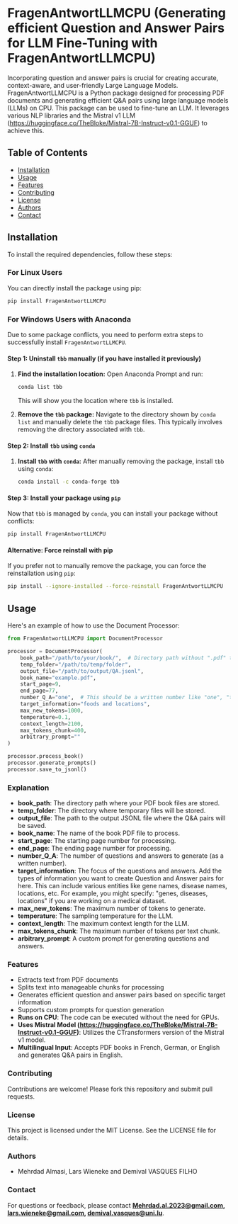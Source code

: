 
# FragenAntwortLLMCPU (Generating efficient Question and Answer Pairs for LLM Fine-Tuning with FragenAntwortLLMCPU)

Incorporating question and answer pairs is crucial for creating accurate, context-aware, and user-friendly Large Language Models. 
FragenAntwortLLMCPU is a Python package designed for processing PDF documents and generating efficient Q&A pairs using large language models (LLMs) on CPU. 
This package can be used to fine-tune an LLM. 
It leverages various NLP libraries and the Mistral v1 LLM (https://huggingface.co/TheBloke/Mistral-7B-Instruct-v0.1-GGUF) to achieve this.

## Table of Contents

- [Installation](#installation)
- [Usage](#usage)
- [Features](#features)
- [Contributing](#contributing)
- [License](#license)
- [Authors](#authors)
- [Contact](#contact)

## Installation

To install the required dependencies, follow these steps:

### For Linux Users

You can directly install the package using pip:

```bash
pip install FragenAntwortLLMCPU
```

### For Windows Users with Anaconda

Due to some package conflicts, you need to perform extra steps to successfully install `FragenAntwortLLMCPU`.

#### Step 1: Uninstall `tbb` manually (if you have installed it previously)
1. **Find the installation location:**
   Open Anaconda Prompt and run:
   ```bash
   conda list tbb
   ```
   This will show you the location where `tbb` is installed.

2. **Remove the `tbb` package:**
   Navigate to the directory shown by `conda list` and manually delete the `tbb` package files. This typically involves removing the directory associated with `tbb`.

#### Step 2: Install `tbb` using `conda`
1. **Install `tbb` with `conda`:**
   After manually removing the package, install `tbb` using `conda`:
   ```bash
   conda install -c conda-forge tbb
   ```

#### Step 3: Install your package using `pip`
Now that `tbb` is managed by `conda`, you can install your package without conflicts:

```bash
pip install FragenAntwortLLMCPU
```

#### Alternative: Force reinstall with pip
If you prefer not to manually remove the package, you can force the reinstallation using `pip`:

```bash
pip install --ignore-installed --force-reinstall FragenAntwortLLMCPU
```

## Usage
Here's an example of how to use the Document Processor:

```python
from FragenAntwortLLMCPU import DocumentProcessor

processor = DocumentProcessor(
    book_path="/path/to/your/book/",  # Directory path without ".pdf" term
    temp_folder="/path/to/temp/folder",
    output_file="/path/to/output/QA.jsonl",
    book_name="example.pdf",
    start_page=9,
    end_page=77,
    number_Q_A="one",  # This should be a written number like "one", "two", etc.
    target_information="foods and locations", 
    max_new_tokens=1000,
    temperature=0.1,
    context_length=2100,
    max_tokens_chunk=400,
    arbitrary_prompt=""
)

processor.process_book()
processor.generate_prompts()
processor.save_to_jsonl()
```

### Explanation

- **book_path**: The directory path where your PDF book files are stored.
- **temp_folder**: The directory where temporary files will be stored.
- **output_file**: The path to the output JSONL file where the Q&A pairs will be saved.
- **book_name**: The name of the book PDF file to process.
- **start_page**: The starting page number for processing.
- **end_page**: The ending page number for processing.
- **number_Q_A**: The number of questions and answers to generate (as a written number).
- **target_information**: The focus of the questions and answers. Add the types of information you want to create Question and Answer pairs for here. This can include various entities like gene names, disease names, locations, etc. For example, you might specify: "genes, diseases, locations" if you are working on a medical dataset.
- **max_new_tokens**: The maximum number of tokens to generate.
- **temperature**: The sampling temperature for the LLM.
- **context_length**: The maximum context length for the LLM.
- **max_tokens_chunk**: The maximum number of tokens per text chunk.
- **arbitrary_prompt**: A custom prompt for generating questions and answers.

### Features

- Extracts text from PDF documents
- Splits text into manageable chunks for processing
- Generates efficient question and answer pairs based on specific target information
- Supports custom prompts for question generation
- **Runs on CPU**: The code can be executed without the need for GPUs.
- **Uses Mistral Model (https://huggingface.co/TheBloke/Mistral-7B-Instruct-v0.1-GGUF)**: Utilizes the CTransformers version of the Mistral v1 model.
- **Multilingual Input**: Accepts PDF books in French, German, or English and generates Q&A pairs in English.

### Contributing

Contributions are welcome! Please fork this repository and submit pull requests.

### License

This project is licensed under the MIT License. See the LICENSE file for details.

### Authors

- Mehrdad Almasi, Lars Wieneke and Demival VASQUES FILHO

### Contact

For questions or feedback, please contact **Mehrdad.al.2023@gmail.com, lars.wieneke@gmail.com, demival.vasques@uni.lu**.
